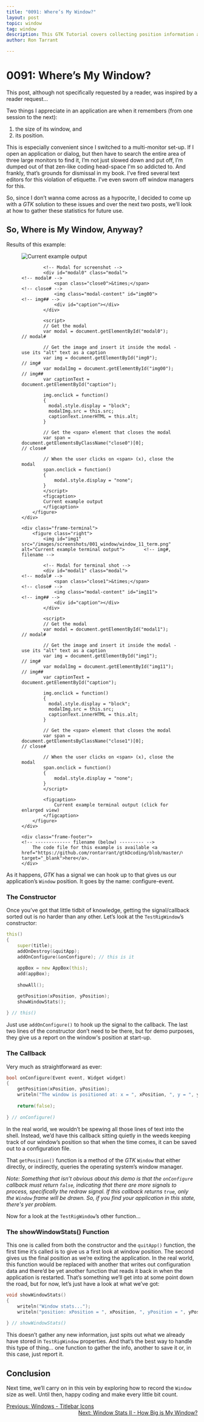 ```yaml
---
title: "0091: Where’s My Window?"
layout: post
topic: window
tag: window
description: This GTK Tutorial covers collecting position information about an open window.
author: Ron Tarrant

---
```


# 0091: Where’s My Window?

This post, although not specifically requested by a reader, was inspired by a reader request...

Two things I appreciate in an application are when it remembers (from one session to the next):

1. the size of its window, and
2. its position.

This is especially convenient since I switched to a multi-monitor set-up. If I open an application or dialog, but then have to search the entire area of three large monitors to find it, I’m not just slowed down and put off, I’m dumped out of that zen-like coding head-space I'm so addicted to. And frankly, that’s grounds for dismissal in my book. I’ve fired several text editors for this violation of etiquette. I’ve even sworn off window managers for this.

So, since I don’t wanna come across as a hypocrite, I decided to come up with a *GTK* solution to these issues and over the next two posts, we’ll look at how to gather these statistics for future use.

## So, Where is My Window, Anyway?

<!-- 0, 1 -->
<!-- first occurrence of application and terminal screen shots on a single page -->
<div class="screenshot-frame">
	<div class="frame-header">
		Results of this example:
	</div>
	<div class="frame-screenshot">
		<figure>
			<img id="img0" src="/images/screenshots/001_window/window_11.png" alt="Current example output">		<!-- img# -->
			
			<!-- Modal for screenshot -->
			<div id="modal0" class="modal">																	<!-- modal# -->
				<span class="close0">&times;</span>															<!-- close# -->
				<img class="modal-content" id="img00">															<!-- img## -->
				<div id="caption"></div>
			</div>
			
			<script>
			// Get the modal
			var modal = document.getElementById("modal0");														// modal#
			
			// Get the image and insert it inside the modal - use its "alt" text as a caption
			var img = document.getElementById("img0");															// img#
			var modalImg = document.getElementById("img00");													// img##
			var captionText = document.getElementById("caption");

			img.onclick = function()
			{
			  modal.style.display = "block";
			  modalImg.src = this.src;
			  captionText.innerHTML = this.alt;
			}
			
			// Get the <span> element that closes the modal
			var span = document.getElementsByClassName("close0")[0];											// close#
			
			// When the user clicks on <span> (x), close the modal
			span.onclick = function()
			{ 
				modal.style.display = "none";
			}
			</script>
			<figcaption>
			Current example output
			</figcaption>
		</figure>
	</div>

	<div class="frame-terminal">
		<figure class="right">
			<img id="img1" src="/images/screenshots/001_window/window_11_term.png" alt="Current example terminal output">		<!-- img#, filename -->

			<!-- Modal for terminal shot -->
			<div id="modal1" class="modal">																				<!-- modal# -->
				<span class="close1">&times;</span>																		<!-- close# -->
				<img class="modal-content" id="img11">																		<!-- img## -->
				<div id="caption"></div>
			</div>
			
			<script>
			// Get the modal
			var modal = document.getElementById("modal1");																	// modal#
			
			// Get the image and insert it inside the modal - use its "alt" text as a caption
			var img = document.getElementById("img1");																		// img#
			var modalImg = document.getElementById("img11");																// img##
			var captionText = document.getElementById("caption");

			img.onclick = function()
			{
			  modal.style.display = "block";
			  modalImg.src = this.src;
			  captionText.innerHTML = this.alt;
			}
			
			// Get the <span> element that closes the modal
			var span = document.getElementsByClassName("close1")[0];														// close#
			
			// When the user clicks on <span> (x), close the modal
			span.onclick = function()
			{ 
				modal.style.display = "none";
			}
			</script>

			<figcaption>
				Current example terminal output (click for enlarged view)
			</figcaption>
		</figure>
	</div>

	<div class="frame-footer">																								<!-- ------------- filename (below) --------- -->
		The code file for this example is available <a href="https://github.com/rontarrant/gtkDcoding/blob/master/001_window/window_11_get_position.d" target="_blank">here</a>.
	</div>
</div>
<!-- end of snippet for first (1st) occurrence of application and terminal screen shots on a single page -->

As it happens, *GTK* has a signal we can hook up to that gives us our application’s `Window` position. It goes by the name: configure-event.

### The Constructor

Once you’ve got that little tidbit of knowledge, getting the signal/callback sorted out is no harder than any other. Let’s look at the `TestRigWindow`’s constructor:

```d
this()
{
	super(title);
	addOnDestroy(&quitApp);
	addOnConfigure(&onConfigure); // this is it
		
	appBox = new AppBox(this);
	add(appBox);
		
	showAll();

	getPosition(xPosition, yPosition);
	showWindowStats();
		
} // this()
```

Just use `addOnConfigure()`  to hook up the signal to the callback. The last two lines of the constructor don’t need to be there, but for demo purposes, they give us a report on the window's position at start-up.

### The Callback

Very much as straightforward as ever:

```d
bool onConfigure(Event event, Widget widget)
{
	getPosition(xPosition, yPosition);
	writeln("The window is positioned at: x = ", xPosition, ", y = ", yPosition);
		
	return(false);
		
} // onConfigure()
```

In the real world, we wouldn’t be spewing all those lines of text into the shell. Instead, we’d have this callback sitting quietly in the weeds keeping track of our window’s position so that when the time comes, it can be saved out to a configuration file.

That `getPosition()` function is a method of the *GTK* `Window` that either directly, or indirectly, queries the operating system’s window manager.

*Note: Something that isn’t obvious about this demo is that the `onConfigure` callback must return `false`, indicating that there are more signals to process, specifically the redraw signal. If this callback returns `true`, only the `Window` frame will be drawn. So, if you find your application in this state, there's yer problem.*

Now for a look at the `TestRigWindow`’s other function...

### The showWindowStats() Function

This one is called from both the constructor and the `quitApp()` function, the first time it’s called is to give us a first look at window position. The second gives us the final position as we’re exiting the application. In the real world, this function would be replaced with another that writes out configuration data and there’d be yet another function that reads it back in when the application is restarted. That’s something we’ll get into at some point down the road, but for now, let’s just have a look at what we’ve got:

```d
void showWindowStats()
{
	writeln("Window stats...");
	writeln("position: xPosition = ", xPosition, ", yPosition = ", yPosition);
		
} // showWindowStats()
```

This doesn’t gather any new information, just spits out what we already have stored in `TestRigWindow` properties. And that’s the best way to handle this type of thing... one function to gather the info, another to save it or, in this case, just report it.

## Conclusion

Next time, we’ll carry on in this vein by exploring how to record the `Window` size as well. Until then, happy coding and make every little bit count.

<div class="blog-nav">
	<div style="float: left;">
		<a href="/2019/11/22/0090-titlebar-icons.html">Previous: Windows - Titlebar Icons</a>
	</div>
	<div style="float: right;">
		<a href="/2019/12/03/0092-window-stats-ii-size.html">Next: Window Stats II - How Big is My Window?</a>
	</div>
</div>
